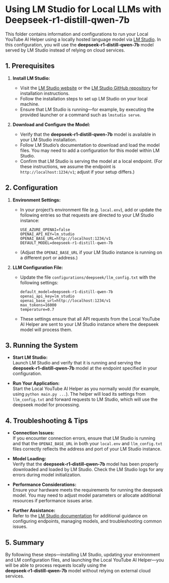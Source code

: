 # Using LM Studio for Local LLMs with Deepseek‑r1‑distill‑qwen‑7b

This folder contains information and configurations to run your Local YouTube AI Helper using a locally hosted language model via [LM Studio](https://lmstudio.ai). In this configuration, you will use the **deepseek‑r1‑distill‑qwen‑7b** model served by LM Studio instead of relying on cloud services.

## 1. Prerequisites

1. **Install LM Studio:**
   - Visit the [LM Studio website](https://lmstudio.ai) or the [LM Studio GitHub repository](https://github.com/lm-studio/lm-studio) for installation instructions.
   - Follow the installation steps to set up LM Studio on your local machine.
   - Ensure that LM Studio is running—for example, by executing the provided launcher or a command such as `lmstudio serve`.

2. **Download and Configure the Model:**
   - Verify that the **deepseek‑r1‑distill‑qwen‑7b** model is available in your LM Studio installation.
   - Follow LM Studio’s documentation to download and load the model files. You may need to add a configuration for this model within LM Studio.
   - Confirm that LM Studio is serving the model at a local endpoint. (For these instructions, we assume the endpoint is `http://localhost:1234/v1`; adjust if your setup differs.)

## 2. Configuration

1. **Environment Settings:**
   - In your project’s environment file (e.g. `local.env`), add or update the following entries so that requests are directed to your LM Studio instance:
     ```env
     USE_AZURE_OPENAI=false
     OPENAI_API_KEY=lm_studio
     OPENAI_BASE_URL=http://localhost:1234/v1
     DEFAULT_MODEL=deepseek-r1-distill-qwen-7b
     ```
   - (Adjust the `OPENAI_BASE_URL` if your LM Studio instance is running on a different port or address.)

2. **LLM Configuration File:**
   - Update the file `configurations/deepseek/llm_config.txt` with the following settings:
     ```config
     default_model=deepseek-r1-distill-qwen-7b
     openai_api_key=lm_studio
     openai_base_url=http://localhost:1234/v1
     max_tokens=16000
     temperature=0.7 
     ```
   - These settings ensure that all API requests from the Local YouTube AI Helper are sent to your LM Studio instance where the deepseek model will process them.

## 3. Running the System

- **Start LM Studio:**  
  Launch LM Studio and verify that it is running and serving the **deepseek‑r1‑distill‑qwen-7b** model at the endpoint specified in your configuration.

- **Run Your Application:**  
  Start the Local YouTube AI Helper as you normally would (for example, using `python main.py ...`). The helper will load its settings from `llm_config.txt` and forward requests to LM Studio, which will use the deepseek model for processing.

## 4. Troubleshooting & Tips

- **Connection Issues:**  
  If you encounter connection errors, ensure that LM Studio is running and that the `OPENAI_BASE_URL` in both your `local.env` and `llm_config.txt` files correctly reflects the address and port of your LM Studio instance.

- **Model Loading:**  
  Verify that the **deepseek‑r1‑distill‑qwen‑7b** model has been properly downloaded and loaded by LM Studio. Check the LM Studio logs for any errors during model initialization.

- **Performance Considerations:**  
  Ensure your hardware meets the requirements for running the deepseek model. You may need to adjust model parameters or allocate additional resources if performance issues arise.

- **Further Assistance:**  
  Refer to the [LM Studio documentation](https://lmstudio.ai/docs) for additional guidance on configuring endpoints, managing models, and troubleshooting common issues.

## 5. Summary

By following these steps—installing LM Studio, updating your environment and LM configuration files, and launching the Local YouTube AI Helper—you will be able to process requests locally using the **deepseek‑r1‑distill‑qwen‑7b** model without relying on external cloud services.
